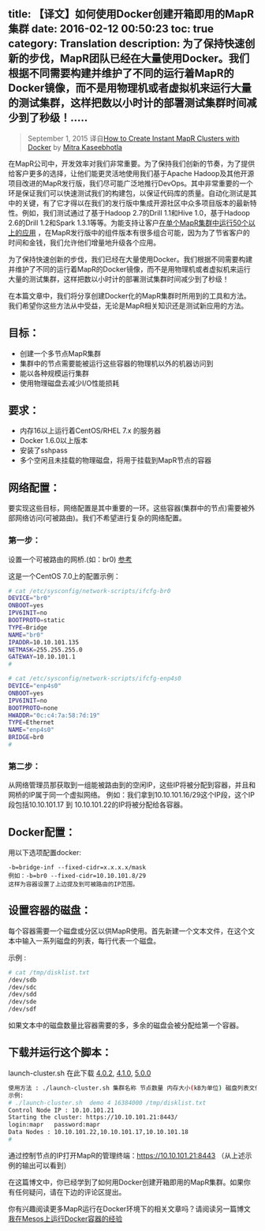 title: 【译文】如何使用Docker创建开箱即用的MapR集群
date: 2016-02-12 00:50:23
toc: true
category: Translation
description: 为了保持快速创新的步伐，MapR团队已经在大量使用Docker。我们根据不同需要构建并维护了不同的运行着MapR的Docker镜像，而不是用物理机或者虚拟机来运行大量的测试集群，这样把数以小时计的部署测试集群时间减少到了秒级！.....
---

>September 1, 2015
译自[How to Create Instant MapR Clusters with Docker](https://www.mapr.com/blog/how-create-instant-mapr-clusters-docker#.Vf--zvR73HI) by [Mitra Kaseebhotla](https://www.mapr.com/blog/author/mitra-kaseebhotla)

在MapR公司中，开发效率对我们非常重要。为了保持我们创新的节奏，为了提供给客户更多的选择，让他们能更灵活地使用我们基于Apache Hadoop及其他开源项目改进的MapR发行版，我们尽可能广泛地推行DevOps。其中非常重要的一个环是保证我们可以快速测试我们的构建包，以保证代码库的质量。自动化测试是其中的关键，有了它才得以在我们的发行版中集成开源社区中众多项目版本的最新特性。例如，我们测试通过了基于Hadoop 2.7的Drill 1.1和Hive 1.0，基于Hadoop 2.6的Drill 1.2和Spark 1.3.1等等。为能支持让客户[在单个MapR集群中运行50个以上的应用](https://www.mapr.com/blog/hadoop-adoption-is-the-cluster-half-full) ，在MapR发行版中的组件版本有很多组合可能，因为为了节省客户的时间和金钱，我们允许他们增量地升级各个应用。

为了保持快速创新的步伐，我们已经在大量使用Docker。我们根据不同需要构建并维护了不同的运行着MapR的Docker镜像，而不是用物理机或者虚拟机来运行大量的测试集群，这样把数以小时计的部署测试集群时间减少到了秒级！

在本篇文章中，我们将分享创建Docker化的MapR集群时所用到的工具和方法。我们希望你这些方法从中受益，无论是MapR相关知识还是测试新应用的方法。

## 目标：

- 创建一个多节点MapR集群
- 集群中的节点需要能被运行这些容器的物理机以外的机器访问到
- 能以各种规模运行集群
- 使用物理磁盘去减少I/O性能损耗

## 要求：

- 内存16以上运行着CentOS/RHEL 7.x 的服务器
- Docker 1.6.0以上版本
- 安装了sshpass
- 多个空闲且未挂载的物理磁盘，将用于挂载到MapR节点的容器

## 网络配置：
要实现这些目标，网络配置是其中重要的一环。这些容器(集群中的节点)需要被外部网络访问(可被路由)。我们不希望进行复杂的网络配置。

### 第一步：
设置一个可被路由的网桥.(如：br0) [参考](https://access.redhat.com/documentation/en-US/Red_Hat_Enterprise_Linux/6/html/Deployment_Guide/s2-networkscripts-interfaces_network-bridge.html)

这是一个CentOS 7.0上的配置示例：

```sh
# cat /etc/sysconfig/network-scripts/ifcfg-br0 
DEVICE="br0"
ONBOOT=yes
IPV6INIT=no
BOOTPROTO=static
TYPE=Bridge
NAME="br0"
IPADDR=10.10.101.135
NETMASK=255.255.255.0
GATEWAY=10.10.101.1
#
```
```sh
# cat /etc/sysconfig/network-scripts/ifcfg-enp4s0 
DEVICE="enp4s0"
ONBOOT=yes
IPV6INIT=no
BOOTPROTO=none
HWADDR="0c:c4:7a:58:7d:19"
TYPE=Ethernet
NAME="enp4s0"
BRIDGE=br0
#
```

### 第二步：
从网络管理员那获取到一组能被路由到的空闲IP，这些IP将被分配到容器，并且和网桥的IP属于同一个虚拟网络。
例如：我们拿到10.10.101.16/29这个IP段，这个IP段包括10.10.101.17 到 10.10.101.22的IP将被分配给各容器。

## Docker配置：
用以下选项配置docker:
```
-b=bridge-inf --fixed-cidr=x.x.x.x/mask
例如：-b=br0 --fixed-cidr=10.10.101.8/29 
这样为容器设置了上边提及到可被路由的IP范围。
```
## 设置容器的磁盘：
每个容器需要一个磁盘或分区以供MapR使用。首先新建一个文本文件，在这个文本中输入一系列磁盘的列表，每行代表一个磁盘。

示例 :

```sh
# cat /tmp/disklist.txt 
/dev/sdb
/dev/sdc
/dev/sdd
/dev/sde
/dev/sdf
```
如果文本中的磁盘数量比容器需要的多，多余的磁盘会被分配给第一个容器。

## 下载并运行这个脚本：
launch-cluster.sh 在此下载 [4.0.2](https://raw.githubusercontent.com/mapr/mapr-docker-multi/master/4.0.2/launch-cluster.sh), [4.1.0](https://raw.githubusercontent.com/mapr/mapr-docker-multi/master/4.1.0/launch-cluster.sh), [5.0.0](https://raw.githubusercontent.com/mapr/mapr-docker-multi/master/5.0.0/launch-cluster.sh)

```sh
使用方法 : ./launch-cluster.sh 集群名称 节点数量 内存大小(kB为单位) 磁盘列表文件的路径
示例:
# ./launch-cluster.sh  demo 4 16384000 /tmp/disklist.txt 
Control Node IP : 10.10.101.21		
Starting the cluster: https://10.10.101.21:8443/    
login:mapr   password:mapr
Data Nodes : 10.10.101.22,10.10.101.17,10.10.101.18
#
```
通过控制节点的IP打开MapR的管理终端：https://10.10.101.21:8443 （从上述示例的输出可以看到）

在这篇博文中，你已经学到了如何用Docker创建开箱即用的MapR集群。如果你有任何疑问，请在下边的评论区提出。

你有兴趣阅读更多MapR运行在Docker环境下的相关文章吗？请阅读另一篇博文[我在Mesos上运行Docker容器的经验](https://www.mapr.com/blog/my-experience-running-docker-containers-on-mesos#.VeXbjrxVhBc)

